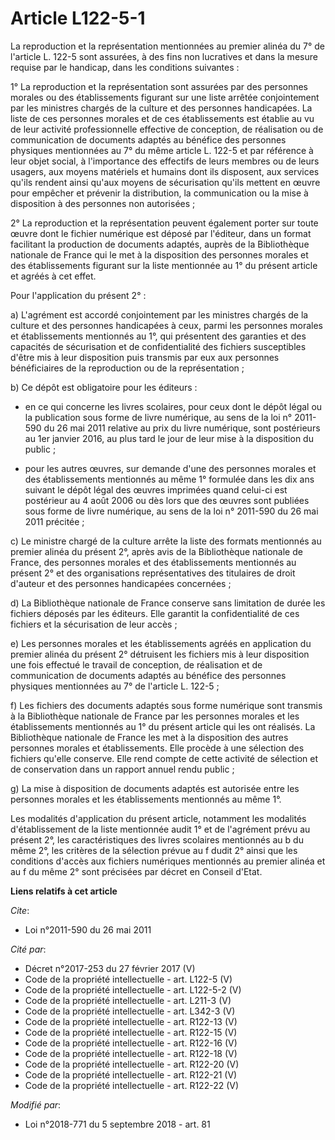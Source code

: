 # Article L122-5-1

La reproduction et la représentation mentionnées au premier alinéa du 7° de l'article L. 122-5 sont assurées, à des fins non
lucratives et dans la mesure requise par le handicap, dans les conditions suivantes :

1° La reproduction et la représentation sont assurées par des personnes morales ou des établissements figurant sur une liste
arrêtée conjointement par les ministres chargés de la culture et des personnes handicapées. La liste de ces personnes morales
et de ces établissements est établie au vu de leur activité professionnelle effective de conception, de réalisation ou de
communication de documents adaptés au bénéfice des personnes physiques mentionnées au 7° du même article L. 122-5 et par
référence à leur objet social, à l'importance des effectifs de leurs membres ou de leurs usagers, aux moyens matériels et
humains dont ils disposent, aux services qu'ils rendent ainsi qu'aux moyens de sécurisation qu'ils mettent en œuvre pour
empêcher et prévenir la distribution, la communication ou la mise à disposition à des personnes non autorisées ;

2° La reproduction et la représentation peuvent également porter sur toute œuvre dont le fichier numérique est déposé par
l'éditeur, dans un format facilitant la production de documents adaptés, auprès de la Bibliothèque nationale de France qui le
met à la disposition des personnes morales et des établissements figurant sur la liste mentionnée au 1° du présent article et
agréés à cet effet.

Pour l'application du présent 2° :

a) L'agrément est accordé conjointement par les ministres chargés de la culture et des personnes handicapées à ceux, parmi
les personnes morales et établissements mentionnés au 1°, qui présentent des garanties et des capacités de sécurisation et de
confidentialité des fichiers susceptibles d'être mis à leur disposition puis transmis par eux aux personnes bénéficiaires de
la reproduction ou de la représentation ;

b) Ce dépôt est obligatoire pour les éditeurs :

- en ce qui concerne les livres scolaires, pour ceux dont le dépôt légal ou la publication sous forme de livre numérique, au
sens de la loi n° 2011-590 du 26 mai 2011 relative au prix du livre numérique, sont postérieurs au 1er janvier 2016, au plus
tard le jour de leur mise à la disposition du public ;

- pour les autres œuvres, sur demande d'une des personnes morales et des établissements mentionnés au même 1° formulée dans
les dix ans suivant le dépôt légal des œuvres imprimées quand celui-ci est postérieur au 4 août 2006 ou dès lors que des
œuvres sont publiées sous forme de livre numérique, au sens de la loi n° 2011-590 du 26 mai 2011 précitée ;

c) Le ministre chargé de la culture arrête la liste des formats mentionnés au premier alinéa du présent 2°, après avis de la
Bibliothèque nationale de France, des personnes morales et des établissements mentionnés au présent 2° et des organisations
représentatives des titulaires de droit d'auteur et des personnes handicapées concernées ;

d) La Bibliothèque nationale de France conserve sans limitation de durée les fichiers déposés par les éditeurs. Elle garantit
la confidentialité de ces fichiers et la sécurisation de leur accès ;

e) Les personnes morales et les établissements agréés en application du premier alinéa du présent 2° détruisent les fichiers
mis à leur disposition une fois effectué le travail de conception, de réalisation et de communication de documents adaptés au
bénéfice des personnes physiques mentionnées au 7° de l'article L. 122-5 ;

f) Les fichiers des documents adaptés sous forme numérique sont transmis à la Bibliothèque nationale de France par les
personnes morales et les établissements mentionnés au 1° du présent article qui les ont réalisés. La Bibliothèque nationale
de France les met à la disposition des autres personnes morales et établissements. Elle procède à une sélection des fichiers
qu'elle conserve. Elle rend compte de cette activité de sélection et de conservation dans un rapport annuel rendu public ;

g) La mise à disposition de documents adaptés est autorisée entre les personnes morales et les établissements mentionnés au
même 1°.

Les modalités d'application du présent article, notamment les modalités d'établissement de la liste mentionnée audit 1° et de
l'agrément prévu au présent 2°, les caractéristiques des livres scolaires mentionnés au b du même 2°, les critères de la
sélection prévue au f dudit 2° ainsi que les conditions d'accès aux fichiers numériques mentionnés au premier alinéa et au f
du même 2° sont précisées par décret en Conseil d'Etat.

**Liens relatifs à cet article**

_Cite_:

  - Loi n°2011-590 du 26 mai 2011

_Cité par_:

  - Décret n°2017-253 du 27 février 2017 (V)
  - Code de la propriété intellectuelle - art. L122-5 (V)
  - Code de la propriété intellectuelle - art. L122-5-2 (V)
  - Code de la propriété intellectuelle - art. L211-3 (V)
  - Code de la propriété intellectuelle - art. L342-3 (V)
  - Code de la propriété intellectuelle - art. R122-13 (V)
  - Code de la propriété intellectuelle - art. R122-15 (V)
  - Code de la propriété intellectuelle - art. R122-16 (V)
  - Code de la propriété intellectuelle - art. R122-18 (V)
  - Code de la propriété intellectuelle - art. R122-20 (V)
  - Code de la propriété intellectuelle - art. R122-21 (V)
  - Code de la propriété intellectuelle - art. R122-22 (V)

_Modifié par_:

  - Loi n°2018-771 du 5 septembre 2018 - art. 81
